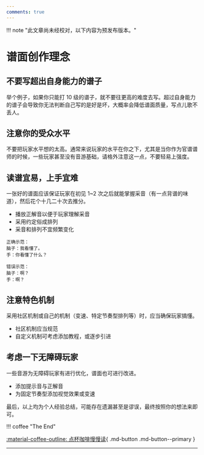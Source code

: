 ```yaml
---
comments: true
---
```



!!! note "此文章尚未经校对，以下内容为预发布版本。"


# 谱面创作理念


## 不要写超出自身能力的谱子

举个例子，如果你只能打 10 级的谱子，就不要往更高的难度去写。超过自身能力的谱子会导致你无法判断自己写的是好是坏，大概率会降低谱面质量，写点儿歌不丢人。


## 注意你的受众水平

不要把玩家水平想的太高。通常来说玩家的水平在你之下，尤其是当你作为官谱谱师的时候，一些玩家甚至没有音游基础，请格外注意这一点，不要轻易上强度。


## 读谱宜易，上手宜难

一张好的谱面应该保证玩家在初见 1~2 次之后就能掌握采音（有一点背谱的味道），然后花个十几二十次去推分。

- 播放正解音以便于玩家理解采音
- 采用约定俗成排列
- 采音和排列不宜频繁变化

```
正确示范：
脑子：我看懂了。
手：你看懂了什么？
```

```
错误示范：
脑子：啊？
手：啊？
```

## 注意特色机制

采用社区机制或自己的机制（变速、特定节奏型排列等）时，应当确保玩家搞懂。

- 社区机制应当规范
- 自定义机制可考虑添加教程，或逐步引进


## 考虑一下无障碍玩家

一些音游为无障碍玩家有进行优化，谱面也可进行改进。

- 添加提示音与正解音
- 为固定节奏型添加视觉效果或变速


最后，以上均为个人经验总结，可能存在遗漏甚至是谬误，最终按照你的想法来即可。


!!! coffee "The End"

[:material-coffee-outline: 点杯咖啡慢慢读](https://afdian.net/a/chenluan){ .md-button .md-button--primary }

---
